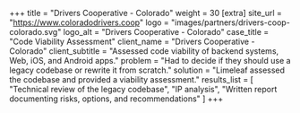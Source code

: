 +++
title = "Drivers Cooperative - Colorado"
weight = 30
[extra]
site_url = "https://www.coloradodrivers.coop"
logo = "images/partners/drivers-coop-colorado.svg"
logo_alt = "Drivers Cooperative - Colorado"
case_title = "Code Viability Assessment"
client_name = "Drivers Cooperative - Colorado"
client_subtitle = "Assessed code viability of backend systems, Web, iOS, and Android apps."
problem = "Had to decide if they should use a legacy codebase or rewrite it from scratch."
solution = "Limeleaf assessed the codebase and provided a viability assessment."
results_list = [
  "Technical review of the legacy codebase",
  "IP analysis",
  "Written report documenting risks, options, and recommendations"
]
+++

<!-- more -->
